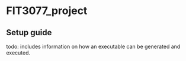 # FIT3077_project

## Setup guide
todo:
includes
information on how an
executable can be
generated and executed.
